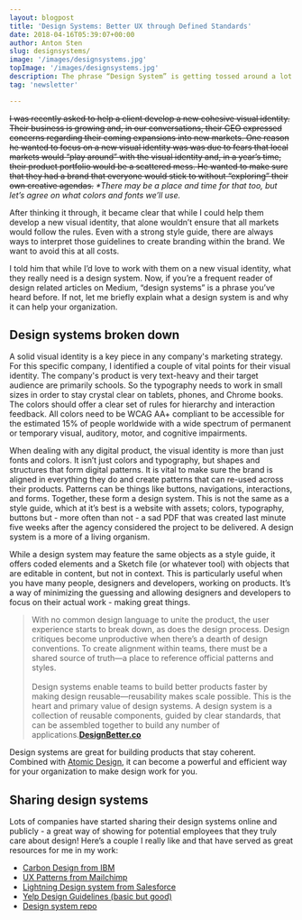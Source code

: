 ```yaml
---
layout: blogpost
title: 'Design Systems: Better UX through Defined Standards'
date: 2018-04-16T05:39:07+00:00
author: Anton Sten
slug: designsystems/
image: '/images/designsystems.jpg'
topImage: '/images/designsystems.jpg'
description: The phrase “Design System” is getting tossed around a lot in design circles. They say it’s vital to a growth centered company and I 100% agree.
tag: 'newsletter'

---
```


~~I was recently asked to help a client develop a new cohesive visual identity. Their business is growing and, in our conversations, their CEO expressed concerns regarding their coming expansions into new markets. One reason he wanted to focus on a new visual identity was was due to fears that local markets would “play around” with the visual identity and, in a year’s time, their product portfolio would be a scattered mess. He wanted to make sure that they had a brand that everyone would stick to without “exploring” their own creative agendas.~~ _*There may be a place and time for that too, but let’s agree on what colors and fonts we’ll use._

After thinking it through, it became clear that while I could help them develop a new visual identity, that alone wouldn’t ensure that all markets would follow the rules. Even with a strong style guide, there are always ways to interpret those guidelines to create branding within the brand. We want to avoid this at all costs.

I told him that while I’d love to work with them on a new visual identity, what they really need is a design system. Now, if you’re a frequent reader of design related articles on Medium, “design systems” is a phrase you’ve heard before. If not, let me briefly explain what a design system is and why it can help your organization.

## Design systems broken down
A solid visual identity is a key piece in any company's marketing strategy. For this specific company, I identified a couple of vital points for their visual identity. The company's product is very text-heavy and their target audience are primarily schools. So the typography needs to work in small sizes in order to stay crystal clear on tablets, phones, and Chrome books. The colors should offer a clear set of rules for hierarchy and interaction feedback. All colors need to be WCAG AA+ compliant to be accessible for the estimated 15% of people worldwide with a wide spectrum of permanent or temporary visual, auditory, motor, and cognitive impairments.

When dealing with any digital product, the visual identity is more than just fonts and colors. It isn’t just colors and typography, but shapes and structures that form digital patterns. It is vital to make sure the brand is aligned in everything they do and create patterns that can re-used across their products. Patterns can be things like buttons, navigations, interactions, and forms. Together, these form a design system. This is not the same as a style guide, which at it’s best is a website with assets; colors, typography, buttons but - more often than not - a sad PDF that was created last minute five weeks after the agency considered the project to be delivered. A design system is a more of a living organism.

While a design system may feature the same objects as a style guide, it offers coded elements and a Sketch file (or whatever tool) with objects that are editable in content, but not in context.
This is particularly useful when you have many people, designers and developers, working on products. It’s a way of minimizing the guessing and allowing designers and developers to focus on their actual work - making great things.

>With no common design language to unite the product, the user experience starts to break down, as does the design process. Design critiques become unproductive when there’s a dearth of design conventions. To create alignment within teams, there must be a shared source of truth—a place to reference official patterns and styles.<br /><br />Design systems enable teams to build better products faster by making design reusable—reusability makes scale possible. This is the heart and primary value of design systems. A design system is a collection of reusable components, guided by clear standards, that can be assembled together to build any number of applications.**[DesignBetter.co](https://www.designbetter.co/design-systems-handbook)**

Design systems are great for building products that stay coherent. Combined with [Atomic Design](https://www.antonsten.com/atomic-design/), it can become a powerful and efficient way for your organization to make design work for you.

## Sharing design systems
Lots of companies have started sharing their design systems online and publicly - a great way of showing for potential employees that they truly care about design! Here’s a couple I really like and that have served as great resources for me in my work:
- [Carbon Design from IBM](http://carbondesignsystem.com)
- [UX Patterns from Mailchimp](http://ux.mailchimp.com/patterns)
- [Lightning Design system from Salesforce](https://www.lightningdesignsystem.com)
- [Yelp Design Guidelines (basic but good)](https://www.yelp.com/styleguide)
- [Design system repo](https://designsystemsrepo.com)
